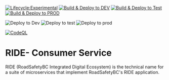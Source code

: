 [![Lifecycle:Experimental](https://img.shields.io/badge/Lifecycle-Experimental-339999)](<Redirect-URL>) [![Build & Deploy to DEV](https://github.com/bcgov/rsbc-ride-consumer-service/actions/workflows/build_push_pr_onopen_devdeploy.yml/badge.svg)](https://github.com/bcgov/rsbc-ride-consumer-service/actions/workflows/build_push_pr_onopen_devdeploy.yml) [![Build & Deploy to Test](https://github.com/bcgov/rsbc-ride-consumer-service/actions/workflows/build_push_pr_onopen_testdeploy.yml/badge.svg)](https://github.com/bcgov/rsbc-ride-consumer-service/actions/workflows/build_push_pr_onopen_testdeploy.yml) [![Build & Deploy to PROD](https://github.com/bcgov/rsbc-ride-consumer-service/actions/workflows/build_push_pr_onopen_proddeploy.yml/badge.svg)](https://github.com/bcgov/rsbc-ride-consumer-service/actions/workflows/build_push_pr_onopen_proddeploy.yml)  

![Deploy to Dev](https://gitops-shared.apps.silver.devops.gov.bc.ca/api/badge?name=be5301-ride-consumer-module-dev&revision=true) ![Deploy to test](https://gitops-shared.apps.silver.devops.gov.bc.ca/api/badge?name=be5301-ride-consumer-module-test&revision=true) ![Deploy to prod](https://gitops-shared.apps.silver.devops.gov.bc.ca/api/badge?name=be5301-ride-consumer-module-prod&revision=true)  

[![CodeQL](https://github.com/bcgov/rsbc-ride-consumer-service/actions/workflows/ccodeql.yml/badge.svg)](https://github.com/bcgov/rsbc-ride-consumer-service/actions/workflows/ccodeql.yml)


# RIDE- Consumer Service

RIDE (RoadSafetyBC Integrated Digital Ecosystem) is the technical name for a suite of microservices that implement RoadSafetyBC's RIDE application.    
